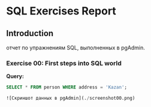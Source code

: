 # SQL Exercises Report

## Introduction
отчет по упражнениям SQL, выполненных в pgAdmin.


### Exercise 00: First steps into SQL world
**Query:**
```sql
SELECT * FROM person WHERE address = 'Kazan';

![Скриншот данных в pgAdmin](./screenshot00.png)

